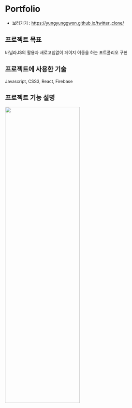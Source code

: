 # Portfolio

* 보러가기 : https://yungyunggwon.github.io/twitter_clone/

## 프로젝트 목표

바닐라JS의 활용과 새로고침없이 페이지 이동을 하는 포트폴리오 구현

## 프로젝트에 사용한 기술

Javascript, CSS3, React, Firebase

## 프로젝트 기능 설명

<img src="./public/image/portfolio_img_1" width="70%" height="50%"></img>

